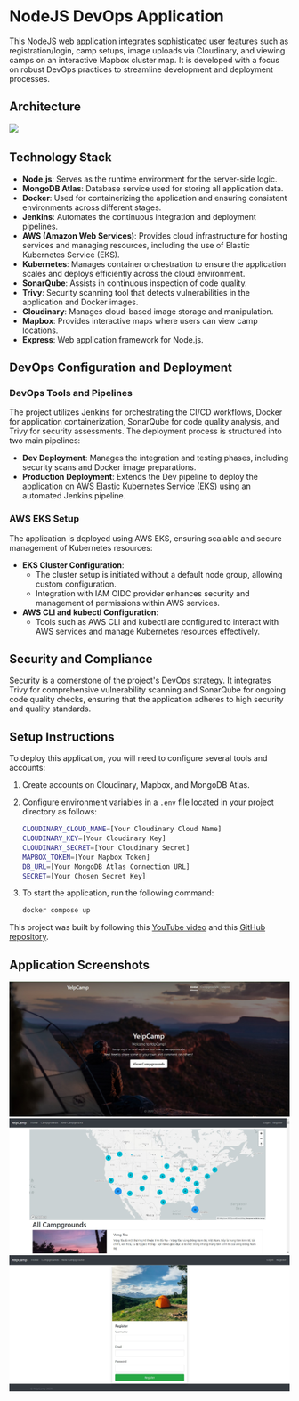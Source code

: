 # NodeJS DevOps Application

This NodeJS web application integrates sophisticated user features such as registration/login, camp setups, image uploads via Cloudinary, and viewing camps on an interactive Mapbox cluster map. It is developed with a focus on robust DevOps practices to streamline development and deployment processes.

## Architecture

![](./images/homearchitecture.png)

## Technology Stack

- **Node.js**: Serves as the runtime environment for the server-side logic.
- **MongoDB Atlas**: Database service used for storing all application data.
- **Docker**: Used for containerizing the application and ensuring consistent environments across different stages.
- **Jenkins**: Automates the continuous integration and deployment pipelines.
- **AWS (Amazon Web Services)**: Provides cloud infrastructure for hosting services and managing resources, including the use of Elastic Kubernetes Service (EKS).
- **Kubernetes**: Manages container orchestration to ensure the application scales and deploys efficiently across the cloud environment.
- **SonarQube**: Assists in continuous inspection of code quality.
- **Trivy**: Security scanning tool that detects vulnerabilities in the application and Docker images.
- **Cloudinary**: Manages cloud-based image storage and manipulation.
- **Mapbox**: Provides interactive maps where users can view camp locations.
- **Express**: Web application framework for Node.js.

## DevOps Configuration and Deployment

### DevOps Tools and Pipelines

The project utilizes Jenkins for orchestrating the CI/CD workflows, Docker for application containerization, SonarQube for code quality analysis, and Trivy for security assessments. The deployment process is structured into two main pipelines:

- **Dev Deployment**: Manages the integration and testing phases, including security scans and Docker image preparations.
- **Production Deployment**: Extends the Dev pipeline to deploy the application on AWS Elastic Kubernetes Service (EKS) using an automated Jenkins pipeline.

### AWS EKS Setup

The application is deployed using AWS EKS, ensuring scalable and secure management of Kubernetes resources:

- **EKS Cluster Configuration**:
  - The cluster setup is initiated without a default node group, allowing custom configuration.
  - Integration with IAM OIDC provider enhances security and management of permissions within AWS services.
- **AWS CLI and kubectl Configuration**:
  - Tools such as AWS CLI and kubectl are configured to interact with AWS services and manage Kubernetes resources effectively.

## Security and Compliance

Security is a cornerstone of the project's DevOps strategy. It integrates Trivy for comprehensive vulnerability scanning and SonarQube for ongoing code quality checks, ensuring that the application adheres to high security and quality standards.

## Setup Instructions

To deploy this application, you will need to configure several tools and accounts:

1. Create accounts on Cloudinary, Mapbox, and MongoDB Atlas.
2. Configure environment variables in a `.env` file located in your project directory as follows:

   ```sh
   CLOUDINARY_CLOUD_NAME=[Your Cloudinary Cloud Name]
   CLOUDINARY_KEY=[Your Cloudinary Key]
   CLOUDINARY_SECRET=[Your Cloudinary Secret]
   MAPBOX_TOKEN=[Your Mapbox Token]
   DB_URL=[Your MongoDB Atlas Connection URL]
   SECRET=[Your Chosen Secret Key]
   ```

3. To start the application, run the following command:

   ```sh
   docker compose up
   ```

This project was built by following this [YouTube video](https://www.youtube.com/@devopsshack) and this [GitHub repository](https://github.com/jaiswaladi246/3-Tier-Full-Stack).

## Application Screenshots

![](./images/home.jpg)
![](./images/campgrounds.jpg)
![](./images/register.jpg)
